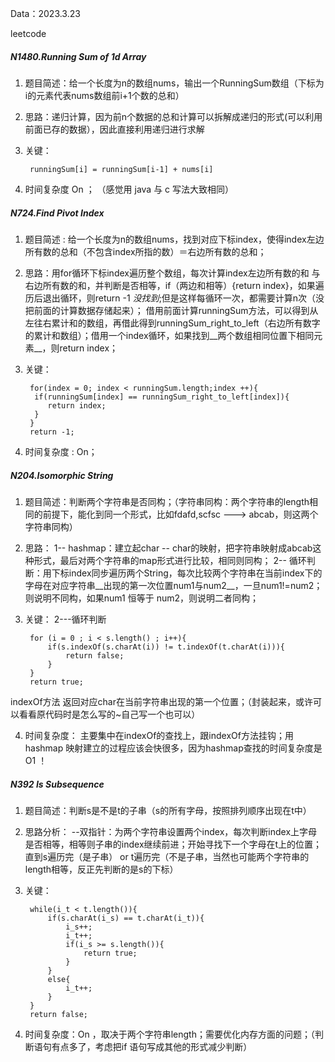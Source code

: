 Data：2023.3.23

leetcode 
##### N1480.Running Sum of 1d Array 
1. 题目简述：给一个长度为n的数组nums，输出一个RunningSum数组（下标为i的元素代表nums数组前i+1个数的总和）
2. 思路：递归计算，因为前n个数据的总和计算可以拆解成递归的形式(可以利用前面已存的数据），因此直接利用递归进行求解
3. 关键：

		runningSum[i] = runningSum[i-1] + nums[i]
4. 时间复杂度 On ； 
（感觉用 java 与 c 写法大致相同）

##### N724.Find Pivot Index
1. 题目简述 :  给一个长度为n的数组nums，找到对应下标index，使得index左边所有数的总和（不包含index所指的数）＝右边所有数的总和；
2. 思路：用for循环下标index遍历整个数组，每次计算index左边所有数的和 与 右边所有数的和，并判断是否相等，if（两边和相等）{return index}，如果遍历后退出循环，则return -1  _没找到_;但是这样每循环一次，都需要计算n次（没把前面的计算数据存储起来）；
   借用前面计算runningSum方法，可以得到从左往右累计和的数组，再借此得到runningSum_right_to_left（右边所有数字的累计和数组）；借用一个index循环，如果找到__两个数组相同位置下相同元素__，则return index； 
3. 关键：

		for(index = 0; index < runningSum.length;index ++){
		 if(runningSum[index] == runningSum_right_to_left[index]){
			return index; 
		 }
		}
		return -1;
4. 时间复杂度 : On；



##### N204.Isomorphic String
1. 题目简述：判断两个字符串是否同构；（字符串同构：两个字符串的length相同的前提下，能化到同一个形式，比如fdafd,scfsc ---> abcab，则这两个字符串同构）
2. 思路：
1-- hashmap：建立起char -- char的映射，把字符串映射成abcab这种形式，最后对两个字符串的map形式进行比较，相同则同构；
2-- 循环判断：用下标index同步遍历两个String，每次比较两个字符串在当前index下的字母在对应字符串__出现的第一次位置num1与num2__，一旦num1!=num2；则说明不同构，如果num1 恒等于 num2，则说明二者同构；

3. 关键：
 2---循环判断
 
		for (i = 0 ; i < s.length() ; i++){
			if(s.indexOf(s.charAt(i)) != t.indexOf(t.charAt(i))){
				return false;
			}
		}
		return true;
indexOf方法 返回对应char在当前字符串出现的第一个位置；（封装起来，或许可以看看原代码时是怎么写的~自己写一个也可以）

4. 时间复杂度： 主要集中在indexOf的查找上，跟indexOf方法挂钩；用hashmap 映射建立的过程应该会快很多，因为hashmap查找的时间复杂度是O1 ！


##### N392 Is Subsequence 
1. 题目简述：判断s是不是t的子串（s的所有字母，按照排列顺序出现在t中）
2. 思路分析：
--双指针：为两个字符串设置两个index，每次判断index上字母是否相等，相等则子串的index继续前进；开始寻找下一个字母在t上的位置；直到s遍历完（是子串） or t遍历完（不是子串，当然也可能两个字符串的length相等，反正先判断的是s的下标）
1. 关键：

		while(i_t < t.length()){
			if(s.charAt(i_s) == t.charAt(i_t)){
				i_s++;
				i_t++;
				if(i_s >= s.length()){
					return true;
				}
			}
			else{
				i_t++;
			}
		}
		return false;

4. 时间复杂度：On ，取决于两个字符串length；需要优化内存方面的问题；（判断语句有点多了，考虑把if 语句写成其他的形式减少判断）